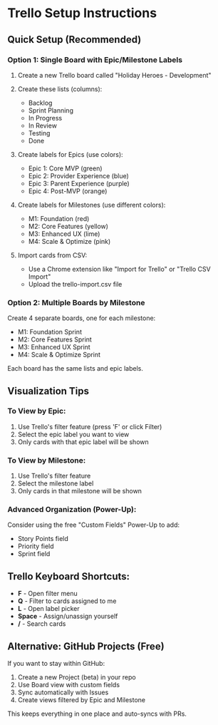 # Trello Setup Instructions

## Quick Setup (Recommended)

### Option 1: Single Board with Epic/Milestone Labels
1. Create a new Trello board called "Holiday Heroes - Development"
2. Create these lists (columns):
   - Backlog
   - Sprint Planning
   - In Progress
   - In Review
   - Testing
   - Done

3. Create labels for Epics (use colors):
   - Epic 1: Core MVP (green)
   - Epic 2: Provider Experience (blue)
   - Epic 3: Parent Experience (purple)
   - Epic 4: Post-MVP (orange)

4. Create labels for Milestones (use different colors):
   - M1: Foundation (red)
   - M2: Core Features (yellow)
   - M3: Enhanced UX (lime)
   - M4: Scale & Optimize (pink)

5. Import cards from CSV:
   - Use a Chrome extension like "Import for Trello" or "Trello CSV Import"
   - Upload the trello-import.csv file

### Option 2: Multiple Boards by Milestone
Create 4 separate boards, one for each milestone:
- M1: Foundation Sprint
- M2: Core Features Sprint
- M3: Enhanced UX Sprint
- M4: Scale & Optimize Sprint

Each board has the same lists and epic labels.

## Visualization Tips

### To View by Epic:
1. Use Trello's filter feature (press 'F' or click Filter)
2. Select the epic label you want to view
3. Only cards with that epic label will be shown

### To View by Milestone:
1. Use Trello's filter feature
2. Select the milestone label
3. Only cards in that milestone will be shown

### Advanced Organization (Power-Up):
Consider using the free "Custom Fields" Power-Up to add:
- Story Points field
- Priority field
- Sprint field

## Trello Keyboard Shortcuts:
- **F** - Open filter menu
- **Q** - Filter to cards assigned to me
- **L** - Open label picker
- **Space** - Assign/unassign yourself
- **/** - Search cards

## Alternative: GitHub Projects (Free)
If you want to stay within GitHub:
1. Create a new Project (beta) in your repo
2. Use Board view with custom fields
3. Sync automatically with Issues
4. Create views filtered by Epic and Milestone

This keeps everything in one place and auto-syncs with PRs.
